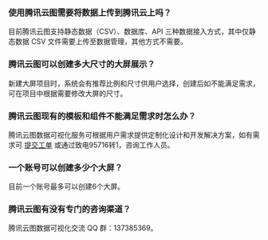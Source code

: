 ### 使用腾讯云图需要将数据上传到腾讯云上吗？
目前腾讯云图支持静态数据（CSV）、数据库、API 三种数据接入方式，其中仅静态数据 CSV 文件需要上传至数据管理，其他方式不需要。

### 腾讯云图可以创建多大尺寸的大屏展示？
新建大屏项目时，系统会有推荐比例和尺寸供用户选择，创建后如不能满足需求，可在项目中根据需要修改大屏的尺寸。

### 腾讯云图现有的模板和组件不能满足需求时怎么办？
腾讯云图数据可视化服务可根据用户需求提供定制化设计和开发解决方案，如有需求可 [提交工单](https://console.cloud.tencent.com/workorder/category) 或通过致电95716转1，咨询工作人员。

### 一个账号可以创建多少个大屏？
目前一个账号最多可以创建6个大屏。

### 腾讯云图有没有专门的咨询渠道？
腾讯云图数据可视化交流 QQ 群：137385369。
